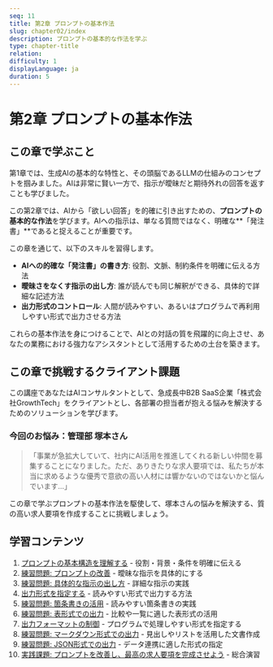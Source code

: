 ```yaml
---
seq: 11
title: 第2章 プロンプトの基本作法
slug: chapter02/index
description: プロンプトの基本的な作法を学ぶ
type: chapter-title
relation: 
difficulty: 1
displayLanguage: ja
duration: 5
---
```


# 第2章 プロンプトの基本作法

## この章で学ぶこと

第1章では、生成AIの基本的な特性と、その頭脳であるLLMの仕組みのコンセプトを掴みました。AIは非常に賢い一方で、指示が曖昧だと期待外れの回答を返すことも学びました。

この第2章では、AIから「欲しい回答」を的確に引き出すための、**プロンプトの基本的な作法**を学びます。AIへの指示は、単なる質問ではなく、明確な**「発注書」**であると捉えることが重要です。

この章を通じて、以下のスキルを習得します。

- **AIへの的確な「発注書」の書き方**: 役割、文脈、制約条件を明確に伝える方法
- **曖昧さをなくす指示の出し方**: 誰が読んでも同じ解釈ができる、具体的で詳細な記述方法
- **出力形式のコントロール**: 人間が読みやすい、あるいはプログラムで再利用しやすい形式で出力させる方法

これらの基本作法を身につけることで、AIとの対話の質を飛躍的に向上させ、あなたの業務における強力なアシスタントとして活用するための土台を築きます。

## この章で挑戦するクライアント課題

この講座であなたはAIコンサルタントとして、急成長中B2B SaaS企業「株式会社GrowthTech」をクライアントとし、各部署の担当者が抱える悩みを解決するためのソリューションを学びます。

### 今回のお悩み：管理部 塚本さん

> 「事業が急拡大していて、社内にAI活用を推進してくれる新しい仲間を募集することになりました。ただ、ありきたりな求人要項では、私たちが本当に求めるような優秀で意欲の高い人材には響かないのではないかと悩んでいます…」

この章で学ぶプロンプトの基本作法を駆使して、塚本さんの悩みを解決する、質の高い求人要項を作成することに挑戦しましょう。

## 学習コンテンツ

1. [プロンプトの基本構造を理解する](work01) - 役割・背景・条件を明確に伝える
2. [練習問題: プロンプトの改善](work02) - 曖昧な指示を具体的にする
3. [練習問題: 具体的な指示の出し方](work03) - 詳細な指示の実践
4. [出力形式を指定する](work04) - 読みやすい形式で出力する方法
5. [練習問題: 箇条書きの活用](work05) - 読みやすい箇条書きの実践
6. [練習問題: 表形式での出力](work06) - 比較や一覧に適した表形式の活用
7. [出力フォーマットの制御](work07) - プログラムで処理しやすい形式を指定する
8. [練習問題: マークダウン形式での出力](work08) - 見出しやリストを活用した文書作成
9. [練習問題: JSON形式での出力](work09) - データ連携に適した形式の指定
10. [実践課題: プロンプトを改善し、最高の求人要項を完成させよう](work10) - 総合演習